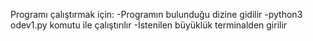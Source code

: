 Programı çalıştırmak için:
-Programın bulunduğu dizine gidilir
-python3 odev1.py komutu ile çalıştırılır
-İstenilen büyüklük terminalden girilir
